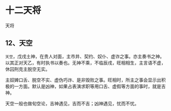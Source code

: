 # 十二天将

天将

## 12、天空

`天空`，戊戌土神，在贵人对面，主市井、契约、奴仆、虚诈之事。亦主奏书之神。以其正对天乙，有时执书以奏也。无神不乘，不临辰戌，旺相相生，主言语不虚，休囚刑克主脱空无实。

主奴婢口舌、脱空不实、虚伪巧诈、是非毁败之事。旺相时，所主之事会显示出积极的一方面。默认是凶神，如果占表演求职等用口舌、虚假等方面的事时，就是吉神。

天空一般也做旬空论，吉神遇见，吉而不吉；凶神遇见，忧而不忧。
